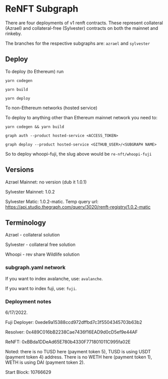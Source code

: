 # ReNFT Subgraph

There are four deployments of v1 renft contracts. These represent collateral (Azrael) and collateral-free (Sylvester) contracts on both the mainnet and rinkeby.

The branches for the respective subgraphs are:
`azrael`
and
`sylvester`

## Deploy

To deploy (to Ethereum) run

`yarn codegen`

`yarn build`

`yarn deploy`

To non-Ethereum networks (hosted service)

To deploy to anything other than Ethereum mainnet network you need to:

`yarn codegen && yarn build`

`graph auth --product hosted-service <ACCESS_TOKEN>`

`graph deploy --product hosted-service <GITHUB_USER>/<SUBGRAPH NAME>`

So to deploy whoopi-fuji, the slug above would be `re-nft/whoopi-fuji`

## Versions

Azrael Mainnet: no version (dub it 1.0.1)

Sylvester Mainnet: 1.0.2

Sylvester Matic: 1.0.2-matic. Temp query url: https://api.studio.thegraph.com/query/3020/renft-registry/1.0.2-matic

## Terminology

Azrael - collateral solution

Sylvester - collateral free solution

Whoopi - rev share Wildlife solution

### subgraph.yaml network

If you want to index avalanche, use: `avalanche`.

If you want to index fuji, use: `fuji`.

### Deployment notes

6/17/2022.

Fuji Deployer: 0xede9a15388ccd972dffbd7c3f5504345703b63b2

Resolver: 0x489C016bB2238Cae7436f16EAD9d0cD5ef9e44AF

ReNFT: 0xBBda1DDeAd65E780b4330F771801011C995fa02E

Noted: there is no TUSD here (payment token 5), TUSD is using USDT (payment token 4) address. There is no WETH here (payment token 1), WETH is using DAI (payment token 2).

Start Block: 10766629
